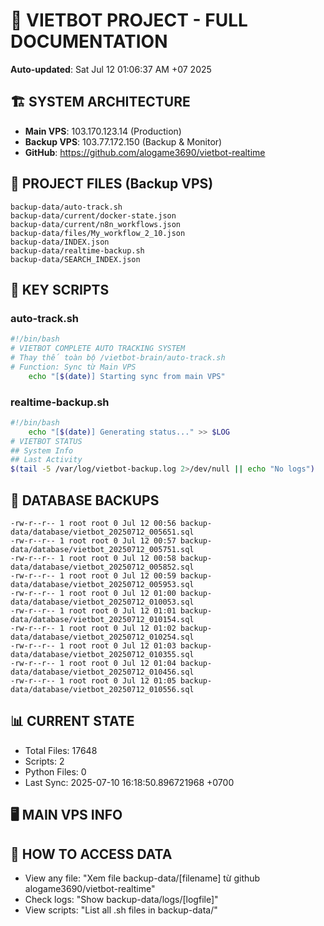 # 🤖 VIETBOT PROJECT - FULL DOCUMENTATION
**Auto-updated**: Sat Jul 12 01:06:37 AM +07 2025

## 🏗️ SYSTEM ARCHITECTURE
- **Main VPS**: 103.170.123.14 (Production)
- **Backup VPS**: 103.77.172.150 (Backup & Monitor)
- **GitHub**: https://github.com/alogame3690/vietbot-realtime

## 📁 PROJECT FILES (Backup VPS)
```
backup-data/auto-track.sh
backup-data/current/docker-state.json
backup-data/current/n8n_workflows.json
backup-data/files/My_workflow_2_10.json
backup-data/INDEX.json
backup-data/realtime-backup.sh
backup-data/SEARCH_INDEX.json
```

## 🔧 KEY SCRIPTS
### auto-track.sh
```bash
#!/bin/bash
# VIETBOT COMPLETE AUTO TRACKING SYSTEM
# Thay thế toàn bộ /vietbot-brain/auto-track.sh
# Function: Sync từ Main VPS
    echo "[$(date)] Starting sync from main VPS"
```
### realtime-backup.sh
```bash
#!/bin/bash
    echo "[$(date)] Generating status..." >> $LOG
# VIETBOT STATUS
## System Info
## Last Activity
$(tail -5 /var/log/vietbot-backup.log 2>/dev/null || echo "No logs")
```

## 💾 DATABASE BACKUPS
```
-rw-r--r-- 1 root root 0 Jul 12 00:56 backup-data/database/vietbot_20250712_005651.sql
-rw-r--r-- 1 root root 0 Jul 12 00:57 backup-data/database/vietbot_20250712_005751.sql
-rw-r--r-- 1 root root 0 Jul 12 00:58 backup-data/database/vietbot_20250712_005852.sql
-rw-r--r-- 1 root root 0 Jul 12 00:59 backup-data/database/vietbot_20250712_005953.sql
-rw-r--r-- 1 root root 0 Jul 12 01:00 backup-data/database/vietbot_20250712_010053.sql
-rw-r--r-- 1 root root 0 Jul 12 01:01 backup-data/database/vietbot_20250712_010154.sql
-rw-r--r-- 1 root root 0 Jul 12 01:02 backup-data/database/vietbot_20250712_010254.sql
-rw-r--r-- 1 root root 0 Jul 12 01:03 backup-data/database/vietbot_20250712_010355.sql
-rw-r--r-- 1 root root 0 Jul 12 01:04 backup-data/database/vietbot_20250712_010456.sql
-rw-r--r-- 1 root root 0 Jul 12 01:05 backup-data/database/vietbot_20250712_010556.sql
```

## 📊 CURRENT STATE
- Total Files: 17648
- Scripts: 2
- Python Files: 0
- Last Sync: 2025-07-10 16:18:50.896721968 +0700

## 🖥️ MAIN VPS INFO


## 🚨 HOW TO ACCESS DATA
- View any file: "Xem file backup-data/[filename] từ github alogame3690/vietbot-realtime"
- Check logs: "Show backup-data/logs/[logfile]"
- View scripts: "List all .sh files in backup-data/"
